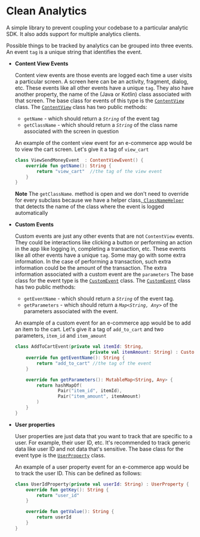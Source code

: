 # Clean Analytics

A simple library to prevent coupling your codebase to a particular analytic SDK. It also adds support for multiple analytics clients.

Possible things to be tracked by analytics can be grouped into three events. An event `tag` is a unique string that identifies the event.

- **Content View Events**

    Content view events are those events are logged each time a user visits a particular screen. A screen here can be an activity, fragment, dialog, etc. These events like all other events have a unique `tag`. They also have another property, the name of the (Java or Kotlin) class associated with that screen. The base class for events of this type is the  [`ContentView`](https://github.com/KryptKode/CleanAnalytics/blob/master/analytics/src/main/java/com/kryptkode/analytics/ContentViewEvent.kt) class.
    The [`ContentView`](https://github.com/KryptKode/CleanAnalytics/blob/master/analytics/src/main/java/com/kryptkode/analytics/ContentViewEvent.kt) class has two public methods:

    - `getName`  - which should return a *`String`* of the event tag
    - `getClassName` - which should return a *`String`* of the class name associated with the screen in question

    An example of the content view event for an e-commerce app would be to view the cart screen. Let's give it  a tag of  `view_cart`

    ```kotlin
    class ViewSendMoneyEvent  : ContentViewEvent() {
        override fun getName(): String {
            return "view_cart"  //the tag of the view event
        }
    }
    ```

    **Note**
    The `getClassName`. method is open and we don't need to override for every subclass because we have a helper class[, `ClassNameHelper`](https://github.com/KryptKode/CleanAnalytics/blob/master/analytics/src/main/java/com/kryptkode/analytics/ClassNameHelper.kt)  that detects the name of the class where the event is logged automatically

- **Custom Events**

    Custom events are just any other events that are not `ContentView` events. They could be interactions like clicking a button or performing an action in the app like logging in, completing a transaction, etc. These events like all other events have a unique `tag`. Some may go with some extra information. In the case of performing a transaction, such extra information could be the amount of the transaction. The extra information associated with a custom event are the `parameters` The base class for the event type is the [`CustomEvent`](https://github.com/KryptKode/CleanAnalytics/blob/master/analytics/src/main/java/com/kryptkode/analytics/CustomEvent.kt) class.
    The [`CustomEvent`](https://github.com/KryptKode/CleanAnalytics/blob/master/analytics/src/main/java/com/kryptkode/analytics/CustomEvent.kt) class has two public methods:

    - `getEventName` -  which should return a *`String`* of the event tag.
    - `getParameters` - which should return a *`Map<String, Any>`* of the parameters associated with the event.

    An example of a custom event for an e-commerce app would be to add an item to the cart. Let's give it a tag of `add_to_cart` and two parameters, `item_id` and `item_amount`

    ```kotlin
    class AddToCartEvent(private val itemId: String,
                                private val itemAmount: String) : CustomEvent() {
        override fun getEventName(): String {
            return "add_to_cart" //the tag of the event
        }

        override fun getParameters(): MutableMap<String, Any> {
            return hashMapOf(
                    Pair("item_id", itemId),
                    Pair("item_amount", itemAmount)
            )
        }
    }
    ```

- **User properties**

    User properties are just data that you want to track that are specific to a user. For example, their user ID, etc.  It's recommended to track generic data like user ID and not data that's sensitive.  The base class for the event type is the [`UserProperty`](https://github.com/KryptKode/CleanAnalytics/blob/master/analytics/src/main/java/com/kryptkode/analytics/UserProperty.kt) class.

    An example of a user property event for an e-commerce app would be to track the user ID. This can be defined as follows:

    ```kotlin
    class UserIdProperty(private val userId: String) : UserProperty {
        override fun getKey(): String {
            return "user_id"
        }

        override fun getValue(): String {
            return userId
        }
    }
    ```
